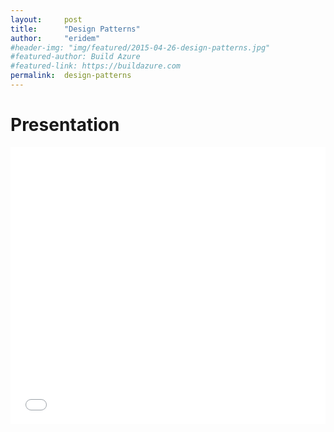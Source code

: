 ```yaml
---
layout:     post
title:      "Design Patterns"
author:     "eridem"
#header-img: "img/featured/2015-04-26-design-patterns.jpg"
#featured-author: Build Azure
#featured-link: https://buildazure.com
permalink:  design-patterns
---
```


# Presentation

<iframe 
  src="//www.slideshare.net/slideshow/embed_code/key/1pN7FHKJoeh729" 
  width="1000" 
  height="443" 
  style="max-width: 100%;" 
  frameborder="0" 
  marginwidth="0" 
  marginheight="0" 
  scrolling="no">
</iframe>